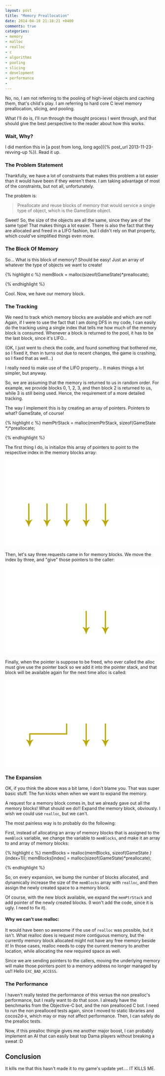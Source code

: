 ```yaml
---
layout: post
title: "Memory Preallocation"
date: 2014-04-18 21:18:21 +0400
comments: true
categories:
- memory
- malloc
- realloc
- c
- algorithms
- pooling
- slicing
- development
- performance
-
---
```


No, no, I am not referring to the pooling of high-level objects and caching them, that's child's play. I am referring to hard core C level memory preallocation, slicing, and pooling.

What I'll do is, I'll run through the thought process I went through, and that should give the best perspective to the reader about how this works.

### Wait, Why?

I did mention this in [a post from long, long ago]({% post_url 2013-11-23-revving-up %}). Read it up.

### The Problem Statement

Thankfully, we have a lot of constraints that makes this problem a lot easier than it would have been if they weren't there. I am taking advantage of most of the constraints, but not all, unfortunately.

The problem is:

> Preallocate and reuse blocks of memory that would service a single type of object, which is the GameState object.

Sweet! So, the size of the objects are all the same, since they are of the same type! That makes things a lot easier. There is also the fact that they are allocated and freed in a LIFO fashion, but I didn't rely on that property, which could've simplified things even more.

### The Block Of Memory

So... What is this block of memory? Should be easy! Just an array of whatever the type of objects we want to create!

{% highlight c %}
memBlock = malloc(sizeof(GameState)*preallocate);

{% endhighlight %}

Cool. Now, we have our memory block.

### The Tracking

We need to track which memory blocks are available and which are not! Again, if I were to use the fact that I am doing DFS in my code, I can easily do the tracking using a single index that tells me how much of the memory block is consumed. Whenever a block is returned to the pool, it has to be the last block, since it's LIFO...

(OK, I just went to check the code, and found something that bothered me, so I fixed it, then in turns out due to recent changes, the game is crashing, so I fixed that as well...)

I really need to make use of the LIFO property... It makes things a lot simpler, but anyway.

So, we are assuming that the memory is returned to us in random order. For example, we provide blocks 0, 1, 2, 3, and then block 2 is returned to us, while 3 is still being used. Hence, the requirement of a more detailed tracking.

The way I implement this is by creating an array of pointers. Pointers to what? GameState, of course!

{% highlight c %}
memPtrStack = malloc(memPtrStack, sizeof(GameState *)*preallocate;

{% endhighlight %}

The first thing I do, is initialize this array of pointers to point to the respective index in the memory blocks array:

![image](/images/prealloc_1.png)

Then, let's say three requests came in for memory blocks. We move the index by three, and "give" those pointers to the caller:

![image](/images/prealloc_2.png)

Finally, when the pointer is suppose to be freed, who ever called the alloc must give use the pointer back so we add it into the pointer stack, and that block will be available again for the next time alloc is called:

![image](/images/prealloc_3.png)

### The Expansion

OK, if you think the above was a bit lame, I don't blame you. That was super basic stuff. The fun kicks when when we want to expand the memory.

A request for a memory block comes in, but we already gave out all the memory blocks! What should we do!! Expand the memory block, obviously. I wish we could use `realloc`, but we can't.

The most painless way is to probably do the following:

First, instead of allocating an array of memory blocks that is assigned to the `memBlock` variable, we change the variable to `memBlocks`, and make it an array to and array of memory blocks:

{% highlight c %}
memBlocks = realloc(memBlocks, sizeof(GameState *)*(index+1));
memBlocks[index] = malloc(sizeof(GameState)*preallocate);

{% endhighlight %}

So, on every expansion, we bump the number of blocks allocated, and dynamically increase the size of the `memBlocks` array with `realloc`, and then assign the newly created space to a memory block.

Of course, with the new block available, we expand the `memPtrStack` and add pointer of the newly created blocks. (I won't add the code, since it is ugly. I need to fix it).

#### Why we can't use realloc:

It would have been so awesome if the use of `realloc` was possible, but it isn't. What realloc does is request more contiguous memory, but the currently memory block allocated might not have any free memory beside it! In those cases, realloc needs to copy the current memory to another location, while allocating the new required space as well.

Since we are sending pointers to the callers, moving the underlying memory will make those pointers point to a memory address no longer managed by us!! Hello `EXC_BAD_ACCESS`.

### The Performance

I haven't really tested the performance of this versus the non prealloc's performance, but I really want to do that soon. I already have the benchmarks from the Objective-C bot, and the non prealloced C bot. I need to run the non prealloced tests again, since I moved to static libraries and cocos2d-x, which may or may not affect performance. Then, I can safely do the prealloc tests.

Now, if this prealloc thingie gives me another major boost, I can probably implement an AI that can easily beat top Dama players without breaking a sweat :D

## Conclusion

It kills me that this hasn't made it to my game's update yet.... IT KILLS ME.

